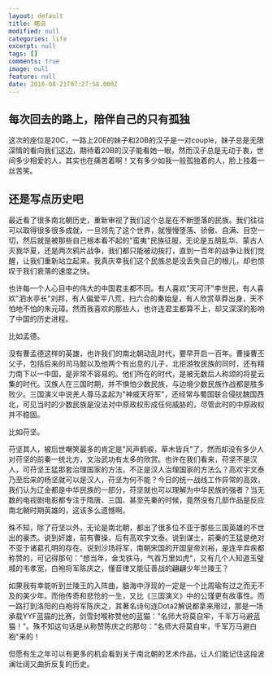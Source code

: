 ```yaml
---
layout: default
title: 瞎说
modified: null
categories: life
excerpt: null
tags: []
comments: true
image: null
feature: null
date: 2016-08-21T07:27:58.000Z
---
```


## 每次回去的路上，陪伴自己的只有孤独

这次的座位是20C，一路上20E的妹子和20B的汉子是一对couple，妹子总是无限深情的看向我们这边，期待着20B的汉子能看她一眼，然而汉子总是无动于衷，世间多少相爱的人，其实也在痛苦着啊！又有多少如我一般孤独着的人，脸上挂着一丝苦笑。

## 还是写点历史吧

最近看了很多南北朝历史，重新审视了我们这个总是在不断堕落的民族。我们往往可以取得很多很多成就，一旦领先了这个世界，就慢慢堕落、骄傲、自满、目空一切，然后就是被那些自己根本看不起的"蛮夷"民族征服，无论是五胡乱华、蒙古人灭我华夏，还是两次鸦片战争，我们都只能被动挨打，直到一百年的战争让我们觉醒，让我们重新站立起来。我真庆幸我们这个民族总是没丢失自己的根儿，却也惊叹于我们衰落的速度之快。

也许每一个人心目中的伟大的中国君主都不同。有人喜欢"天可汗"李世民，有人喜欢"泗水亭长"刘邦，有人偏爱平八荒，扫六合的秦始皇，有人欣赏草莽出身，天不怕地不怕的朱元璋。然而我喜欢的那些人，也许连君主都算不上，却又深深的影响了中国的历史进程。

比如孟德。

没有曹孟德这样的英雄，也许我们的南北朝动乱时代，要早开启一百年。曹操曹丕父子，包括后来的司马懿以及他两个有出息的儿子，北拒游牧民族的同时，还有精力南下以一中国，是非常不容易的。他们所在的时代，是被无数后人称颂的将星云集的时代。汉族人在三国时期，并不惧怕少数民族，与边境少数民族作战都是胜多败少。三国演义中说羌人尊马孟起为"神威天将军"，还经常与蜀国联合侵扰魏国西北，可见当时的少数民族是没法对中原政权形成任何威胁的，尽管此时的中原政权并不稳固。

比如苻坚。

苻坚其人，被后世嘲笑最多的肯定是"风声鹤唳，草木皆兵"了，然而却没有多少人对苻坚的前秦一统北方，文治武功有太多的欣赏。也许在我们看来，苻坚不是汉人，可苻坚王猛那套治理国家的方法，不正是汉人治理国家的方法么？高欢宇文泰乃至后来的杨坚就可以是汉人，苻坚为何不能？今日的统一战线工作异常的高效，我们认为辽金都是中华民族的一部分，苻坚就也可以理解为中华民族的强者？当无数的电视剧电影都专注于隋唐、三国、甚至先秦的时候，竟然没有几部作品是反应南北朝时期英雄的，这该多么遗憾啊。

殊不知，除了苻坚以外，无论是南北朝，都出了很多位不亚于那些三国英雄的不世出的豪杰。说到奸雄，前有曹操，后有高欢宇文泰。说到谋士，前秦的王猛是绝对不亚于诸葛孔明的存在。说到沙场将军，南朝宋国的开国皇帝刘裕，是连辛弃疾都称赞的，可记得那句："想当年，金戈铁马，气吞万里如虎"，又有几个人知道玉璧城的韦孝宽，白袍将军陈庆之，懂音律又能征善战的翩翩少年兰陵王？

如果我有幸能听到兰陵王的入阵曲，脑海中浮现的一定是一个比周瑜有过之而无不及的美少年。而他传奇和悲怆的一生，又比《三国演义》中的公瑾更有故事性。而一路打到洛阳的白袍将军陈庆之，其著名诗句连Dota2解说都拿来用过，那是一场承载YYF蓝猫的比赛，剑雪封喉称赞他的蓝猫："名师大将莫自牢，千军万马避蓝猫！"。殊不知这句话是从称赞陈庆之的那句："名师大将莫自牢，千军万马避白袍"来的！

但愿有生之年可以有更多的机会看到关于南北朝的艺术作品，让人们能记住这段波澜壮阔又曲折反复的历史。
